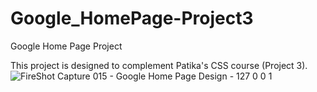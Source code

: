 # Google_HomePage-Project3
Google Home Page Project

This project is designed to complement Patika's CSS course (Project 3).
<br>
![FireShot Capture 015 - Google Home Page Design - 127 0 0 1](https://user-images.githubusercontent.com/116014855/203127252-2a164a2d-02de-4553-8849-ff2d96b7c6a6.png)
